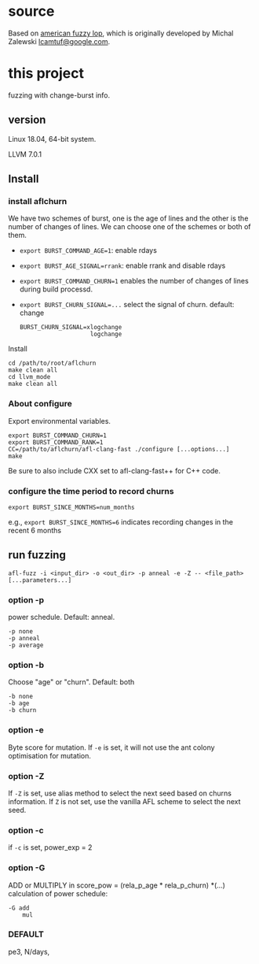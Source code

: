 # source
Based on [american fuzzy lop](https://github.com/google/AFL), which is originally developed by Michal Zalewski <lcamtuf@google.com>.

# this project

fuzzing with change-burst info.

## version
Linux 18.04, 64-bit system. 

LLVM 7.0.1


## Install

   
### install aflchurn
We have two schemes of burst, one is the age of lines and the other is the number of changes of lines. 
We can choose one of the schemes or both of them.
- `export BURST_COMMAND_AGE=1`: enable rdays
- `export BURST_AGE_SIGNAL=rrank`: enable rrank and disable rdays

- `export BURST_COMMAND_CHURN=1` enables the number of changes of lines during build processd.
- `export BURST_CHURN_SIGNAL=...` select the signal of churn. default: change
    ```
    BURST_CHURN_SIGNAL=xlogchange
                        logchange
    ```



Install

    cd /path/to/root/aflchurn
    make clean all
    cd llvm_mode
    make clean all


### About configure
Export environmental variables.
    
    export BURST_COMMAND_CHURN=1
    export BURST_COMMAND_RANK=1
    CC=/path/to/aflchurn/afl-clang-fast ./configure [...options...]
    make

Be sure to also include CXX set to afl-clang-fast++ for C++ code.

### configure the time period to record churns

    export BURST_SINCE_MONTHS=num_months

e.g., `export BURST_SINCE_MONTHS=6` indicates recording changes in the recent 6 months

## run fuzzing

    afl-fuzz -i <input_dir> -o <out_dir> -p anneal -e -Z -- <file_path> [...parameters...]

### option -p
power schedule. Default: anneal.

    -p none
    -p anneal
    -p average

### option -b
Choose "age" or "churn". Default: both

    -b none
    -b age
    -b churn

### option -e
Byte score for mutation. 
If `-e` is set, it will not use the ant colony optimisation for mutation.

### option -Z
If `-Z` is set, use alias method to select the next seed based on churns information.
If `Z` is not set, use the vanilla AFL scheme to select the next seed.

### option -c
if `-c` is set, power_exp = 2
        
### option -G

ADD or MULTIPLY in score_pow = (rela_p_age * rela_p_churn) *(...)
calculation of power schedule:

    -G add
        mul

### DEFAULT
pe3, N/days, 
